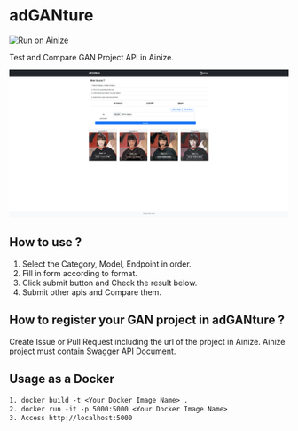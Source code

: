 # adGANture

[![Run on Ainize](https://ainize.ai/images/run_on_ainize_button.svg)](https://main-ad-ga-nture-dev2l0per.endpoint.ainize.ai)<br>

Test and Compare GAN Project API in Ainize.

<img width="1024" alt="logo" src="https://raw.githubusercontent.com/dev2l0per/adGANture/api/public/gitdemo.png">

## How to use ?

1. Select the Category, Model, Endpoint in order.
2. Fill in form according to format.
3. Click submit button and Check the result below.
4. Submit other apis and Compare them.

## How to register your GAN project in adGANture ?

Create Issue or Pull Request including the url of the project in Ainize.
Ainize project must contain Swagger API Document.

## Usage as a Docker
```
1. docker build -t <Your Docker Image Name> .
2. docker run -it -p 5000:5000 <Your Docker Image Name>
3. Access http://localhost:5000
```

